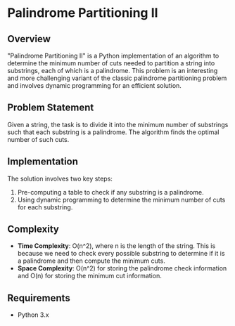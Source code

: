 # Palindrome Partitioning II

## Overview
"Palindrome Partitioning II" is a Python implementation of an algorithm to determine the minimum number of cuts needed to partition a string into substrings, each of which is a palindrome. This problem is an interesting and more challenging variant of the classic palindrome partitioning problem and involves dynamic programming for an efficient solution.

## Problem Statement
Given a string, the task is to divide it into the minimum number of substrings such that each substring is a palindrome. The algorithm finds the optimal number of such cuts.

## Implementation
The solution involves two key steps:
1. Pre-computing a table to check if any substring is a palindrome.
2. Using dynamic programming to determine the minimum number of cuts for each substring.

## Complexity
- **Time Complexity**: O(n^2), where n is the length of the string. This is because we need to check every possible substring to determine if it is a palindrome and then compute the minimum cuts.
- **Space Complexity**: O(n^2) for storing the palindrome check information and O(n) for storing the minimum cut information.

## Requirements
- Python 3.x